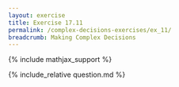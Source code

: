 ```yaml
---
layout: exercise
title: Exercise 17.11
permalink: /complex-decisions-exercises/ex_11/
breadcrumb: Making Complex Decisions
---
```


{% include mathjax_support %}

<div><i class="arrow-up loader" data-chapter="complex-decisions-exercises" data-exercise="ex_11" data-rating="0"></i></div>
{% include_relative question.md %}

